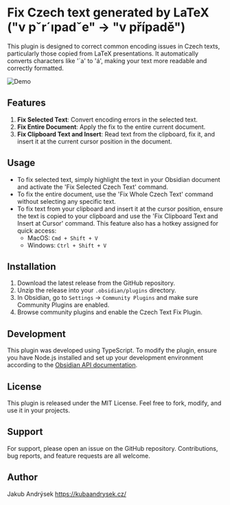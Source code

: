 # Fix Czech text generated by LaTeX ("v pˇr´ıpadˇe" → "v případě")

This plugin is designed to correct common encoding issues in Czech texts, particularly those copied from LaTeX presentations. It automatically converts characters like '´a' to 'á', making your text more readable and correctly formatted.

![Demo](./media/demo.gif)

## Features

1. **Fix Selected Text**: Convert encoding errors in the selected text.
2. **Fix Entire Document**: Apply the fix to the entire current document.
3. **Fix Clipboard Text and Insert**: Read text from the clipboard, fix it, and insert it at the current cursor position in the document.

## Usage

- To fix selected text, simply highlight the text in your Obsidian document and activate the 'Fix Selected Czech Text' command.
- To fix the entire document, use the 'Fix Whole Czech Text' command without selecting any specific text.
- To fix text from your clipboard and insert it at the cursor position, ensure the text is copied to your clipboard and use the 'Fix Clipboard Text and Insert at Cursor' command. This feature also has a hotkey assigned for quick access:
  - MacOS: `Cmd + Shift + V`
  - Windows: `Ctrl + Shift + V`

## Installation

1. Download the latest release from the GitHub repository.
2. Unzip the release into your `.obsidian/plugins` directory.
3. In Obsidian, go to `Settings` -> `Community Plugins` and make sure Community Plugins are enabled.
4. Browse community plugins and enable the Czech Text Fix Plugin.

## Development

This plugin was developed using TypeScript. To modify the plugin, ensure you have Node.js installed and set up your development environment according to the [Obsidian API documentation](https://obsidian.md).

## License

This plugin is released under the MIT License. Feel free to fork, modify, and use it in your projects.

## Support

For support, please open an issue on the GitHub repository. Contributions, bug reports, and feature requests are all welcome.

## Author

Jakub Andrýsek
https://kubaandrysek.cz/